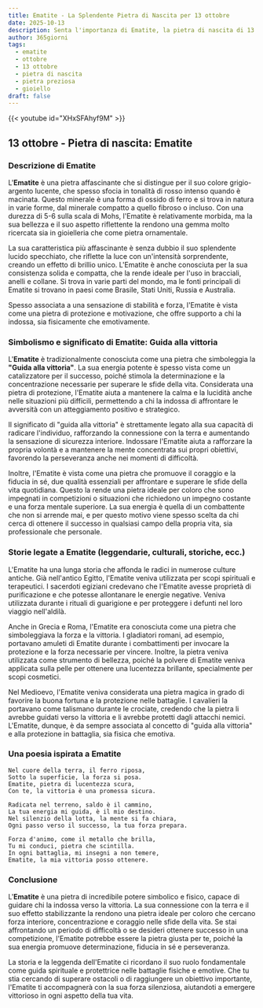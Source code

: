 ```yaml
---
title: Ematite - La Splendente Pietra di Nascita per 13 ottobre
date: 2025-10-13
description: Senta l'importanza di Ematite, la pietra di nascita di 13 ottobre che simboleggia Guida alla vittoria. Lasci che la sua bellezza e il suo significato illuminino la sua giornata.
author: 365giorni
tags:
  - ematite
  - ottobre
  - 13 ottobre
  - pietra di nascita
  - pietra preziosa
  - gioiello
draft: false
---
```


{{< youtube id="XHxSFAhyf9M" >}}

## 13 ottobre - Pietra di nascita: Ematite

### Descrizione di Ematite

L'**Ematite** è una pietra affascinante che si distingue per il suo colore grigio-argento lucente, che spesso sfocia in tonalità di rosso intenso quando è macinata. Questo minerale è una forma di ossido di ferro e si trova in natura in varie forme, dal minerale compatto a quello fibroso o incluso. Con una durezza di 5-6 sulla scala di Mohs, l'Ematite è relativamente morbida, ma la sua bellezza e il suo aspetto riflettente la rendono una gemma molto ricercata sia in gioielleria che come pietra ornamentale.

La sua caratteristica più affascinante è senza dubbio il suo splendente lucido specchiato, che riflette la luce con un'intensità sorprendente, creando un effetto di brillio unico. L'Ematite è anche conosciuta per la sua consistenza solida e compatta, che la rende ideale per l'uso in bracciali, anelli e collane. Si trova in varie parti del mondo, ma le fonti principali di Ematite si trovano in paesi come Brasile, Stati Uniti, Russia e Australia.

Spesso associata a una sensazione di stabilità e forza, l'Ematite è vista come una pietra di protezione e motivazione, che offre supporto a chi la indossa, sia fisicamente che emotivamente.

### Simbolismo e significato di Ematite: Guida alla vittoria

L'**Ematite** è tradizionalmente conosciuta come una pietra che simboleggia la **"Guida alla vittoria"**. La sua energia potente è spesso vista come un catalizzatore per il successo, poiché stimola la determinazione e la concentrazione necessarie per superare le sfide della vita. Considerata una pietra di protezione, l'Ematite aiuta a mantenere la calma e la lucidità anche nelle situazioni più difficili, permettendo a chi la indossa di affrontare le avversità con un atteggiamento positivo e strategico.

Il significato di "guida alla vittoria" è strettamente legato alla sua capacità di radicare l'individuo, rafforzando la connessione con la terra e aumentando la sensazione di sicurezza interiore. Indossare l'Ematite aiuta a rafforzare la propria volontà e a mantenere la mente concentrata sui propri obiettivi, favorendo la perseveranza anche nei momenti di difficoltà.

Inoltre, l'Ematite è vista come una pietra che promuove il coraggio e la fiducia in sé, due qualità essenziali per affrontare e superare le sfide della vita quotidiana. Questo la rende una pietra ideale per coloro che sono impegnati in competizioni o situazioni che richiedono un impegno costante e una forza mentale superiore. La sua energia è quella di un combattente che non si arrende mai, e per questo motivo viene spesso scelta da chi cerca di ottenere il successo in qualsiasi campo della propria vita, sia professionale che personale.

### Storie legate a Ematite (leggendarie, culturali, storiche, ecc.)

L'Ematite ha una lunga storia che affonda le radici in numerose culture antiche. Già nell'antico Egitto, l'Ematite veniva utilizzata per scopi spirituali e terapeutici. I sacerdoti egiziani credevano che l'Ematite avesse proprietà di purificazione e che potesse allontanare le energie negative. Veniva utilizzata durante i rituali di guarigione e per proteggere i defunti nel loro viaggio nell'aldilà.

Anche in Grecia e Roma, l'Ematite era conosciuta come una pietra che simboleggiava la forza e la vittoria. I gladiatori romani, ad esempio, portavano amuleti di Ematite durante i combattimenti per invocare la protezione e la forza necessarie per vincere. Inoltre, la pietra veniva utilizzata come strumento di bellezza, poiché la polvere di Ematite veniva applicata sulla pelle per ottenere una lucentezza brillante, specialmente per scopi cosmetici.

Nel Medioevo, l'Ematite veniva considerata una pietra magica in grado di favorire la buona fortuna e la protezione nelle battaglie. I cavalieri la portavano come talismano durante le crociate, credendo che la pietra li avrebbe guidati verso la vittoria e li avrebbe protetti dagli attacchi nemici. L'Ematite, dunque, è da sempre associata al concetto di "guida alla vittoria" e alla protezione in battaglia, sia fisica che emotiva.

### Una poesia ispirata a Ematite

```
Nel cuore della terra, il ferro riposa,
Sotto la superficie, la forza si posa.
Ematite, pietra di lucentezza scura,
Con te, la vittoria è una promessa sicura.

Radicata nel terreno, saldo è il cammino,
La tua energia mi guida, è il mio destino.
Nel silenzio della lotta, la mente si fa chiara,
Ogni passo verso il successo, la tua forza prepara.

Forza d'animo, come il metallo che brilla,
Tu mi conduci, pietra che scintilla.
In ogni battaglia, mi insegni a non temere,
Ematite, la mia vittoria posso ottenere.
```

### Conclusione

L'**Ematite** è una pietra di incredibile potere simbolico e fisico, capace di guidare chi la indossa verso la vittoria. La sua connessione con la terra e il suo effetto stabilizzante la rendono una pietra ideale per coloro che cercano forza interiore, concentrazione e coraggio nelle sfide della vita. Se stai affrontando un periodo di difficoltà o se desideri ottenere successo in una competizione, l'Ematite potrebbe essere la pietra giusta per te, poiché la sua energia promuove determinazione, fiducia in sé e perseveranza.

La storia e la leggenda dell'Ematite ci ricordano il suo ruolo fondamentale come guida spirituale e protettrice nelle battaglie fisiche e emotive. Che tu stia cercando di superare ostacoli o di raggiungere un obiettivo importante, l'Ematite ti accompagnerà con la sua forza silenziosa, aiutandoti a emergere vittorioso in ogni aspetto della tua vita.